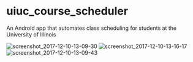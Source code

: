 # uiuc_course_scheduler
An Android app that automates class scheduling for students at the University of Illinois

![screenshot_2017-12-10-13-09-30](https://user-images.githubusercontent.com/7474900/34026457-d83bfc54-e11b-11e7-8935-9b82002ec499.png)
![screenshot_2017-12-10-13-16-17](https://user-images.githubusercontent.com/7474900/34026459-d85b7caa-e11b-11e7-9d60-bd20d84221d9.png)
![screenshot_2017-12-10-13-09-43](https://user-images.githubusercontent.com/7474900/34026458-d8499daa-e11b-11e7-815d-371302ebcf0c.png)
